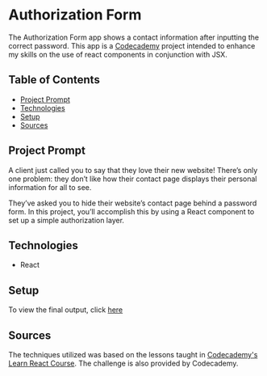 # **Authorization Form**

The Authorization Form app shows a contact information after inputting the correct password. This app is a [Codecademy](https://www.codecademy.com/learn/react-101) project intended to enhance my skills on the use of react components in conjunction with JSX.

## Table of Contents

- [Project Prompt](#project-prompt)
- [Technologies](#technologies)
- [Setup](#setup)
- [Sources](#sources)

## Project Prompt

A client just called you to say that they love their new website! There’s only one problem: they don’t like how their contact page displays their personal information for all to see.

They’ve asked you to hide their website’s contact page behind a password form. In this project, you’ll accomplish this by using a React component to set up a simple authorization layer.

## Technologies

- React

## Setup

To view the final output, click [here](https://daniellabrador.me/codecademy-react-authorization_form/)

## Sources

The techniques utilized was based on the lessons taught in [Codecademy's Learn React Course](https://www.codecademy.com/learn/react-101). The challenge is also provided by Codecademy.
